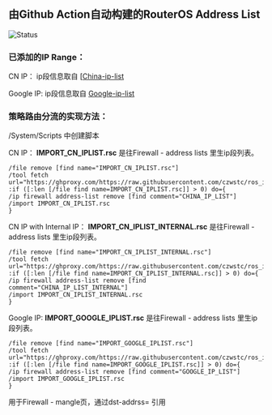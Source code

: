 ## 由Github Action自动构建的RouterOS Address List
![Status](https://github.com/czwstc/ros_ip_list/actions/workflows/main.yml/badge.svg)

### 已添加的IP Range：
CN IP：
ip段信息取自 [[China-ip-list](https://github.com/misakaio/chnroutes2)

Google IP:
ip段信息取自 [Google-ip-list](https://support.google.com/a/answer/10026322?hl=en)


### 策略路由分流的实现方法：
/System/Scripts 中创建脚本

CN IP：
**IMPORT_CN_IPLIST.rsc** 是往Firewall - address lists 里生ip段列表。
```
/file remove [find name="IMPORT_CN_IPLIST.rsc"]
/tool fetch url="https://ghproxy.com/https://raw.githubusercontent.com/czwstc/ros_ip_list/main/IMPORT_CN_IPLIST.rsc"
:if ([:len [/file find name=IMPORT_CN_IPLIST.rsc]] > 0) do={
/ip firewall address-list remove [find comment="CHINA_IP_LIST"]
/import IMPORT_CN_IPLIST.rsc
}
```
CN IP with Internal IP：
**IMPORT_CN_IPLIST_INTERNAL.rsc** 是往Firewall - address lists 里生ip段列表。
```
/file remove [find name="IMPORT_CN_IPLIST_INTERNAL.rsc"]
/tool fetch url="https://ghproxy.com/https://raw.githubusercontent.com/czwstc/ros_ip_list/main/IMPORT_CN_IPLIST_INTERNAL.rsc"
:if ([:len [/file find name=IMPORT_CN_IPLIST_INTERNAL.rsc]] > 0) do={
/ip firewall address-list remove [find comment="CHINA_IP_LIST_INTERNAL"]
/import IMPORT_CN_IPLIST_INTERNAL.rsc
}
```
Google IP:
**IMPORT_GOOGLE_IPLIST.rsc** 是往Firewall - address lists 里生ip段列表。
```
/file remove [find name="IMPORT_GOOGLE_IPLIST.rsc"]
/tool fetch url="https://ghproxy.com/https://raw.githubusercontent.com/czwstc/ros_ip_list/main/IMPORT_GOOGLE_IPLIST.rsc"
:if ([:len [/file find name=IMPORT_GOOGLE_IPLIST.rsc]] > 0) do={
/ip firewall address-list remove [find comment="GOOGLE_IP_LIST"]
/import IMPORT_GOOGLE_IPLIST.rsc
}
```

用于Firewall - mangle页，通过dst-addrss= 引用
